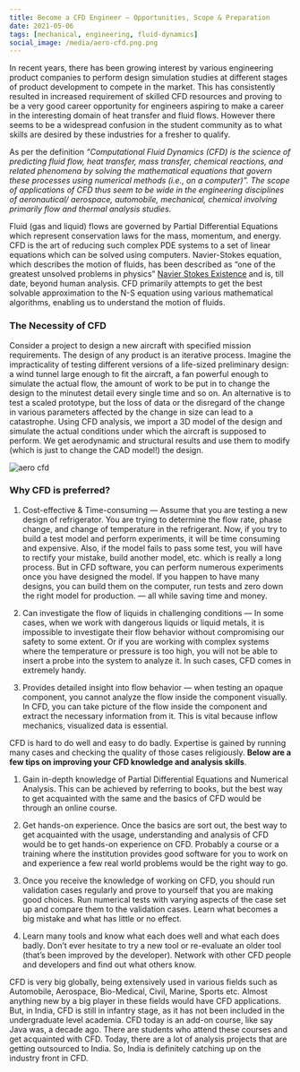 ```yaml
---
title: Become a CFD Engineer — Opportunities, Scope & Preparation
date: 2021-05-06
tags: [mechanical, engineering, fluid-dynamics]
social_image: /media/aero-cfd.png.png
---
```


In recent years, there has been growing interest by various engineering product companies to perform design simulation studies at different stages of product development to compete in the market. This has consistently resulted in increased requirement of skilled CFD resources and proving to be a very good career opportunity for engineers aspiring to make a career in the interesting domain of heat transfer and fluid flows. However there seems to be a widespread confusion in the student community as to what skills are desired by these industries for a fresher to qualify.

As per the definition *“Computational Fluid Dynamics (CFD) is the science of predicting fluid flow, heat transfer, mass transfer, chemical reactions, and related phenomena by solving the mathematical equations that govern these processes using numerical methods (i.e., on a computer)”. The scope of applications of CFD thus seem to be wide in the engineering disciplines of aeronautical/ aerospace, automobile, mechanical, chemical involving primarily flow and thermal analysis studies*.

Fluid (gas and liquid) flows are governed by Partial Differential Equations which represent conservation laws for the mass, momentum, and energy. CFD is the art of reducing such complex PDE systems to a set of linear equations which can be solved using computers. Navier-Stokes equation, which describes the motion of fluids, has been described as “one of the greatest unsolved problems in physics” [Navier Stokes Existence](http://en.wikipedia.org/wiki/Navier%E2%80%93Stokes_existence_and_smoothness) and is, till date, beyond human analysis. CFD primarily attempts to get the best solvable approximation to the N-S equation using various mathematical algorithms, enabling us to understand the motion of fluids.

### The Necessity of CFD
Consider a project to design a new aircraft with specified mission requirements. The design of any product is an iterative process. Imagine the impracticality of testing different versions of a life-sized preliminary design: a wind tunnel large enough to fit the aircraft, a fan powerful enough to simulate the actual flow, the amount of work to be put in to change the design to the minutest detail every single time and so on. An alternative is to test a scaled prototype, but the loss of data or the disregard of the change in various parameters affected by the change in size can lead to a catastrophe. Using CFD analysis, we import a 3D model of the design and simulate the actual conditions under which the aircraft is supposed to perform. We get aerodynamic and structural results and use them to modify (which is just to change the CAD model!) the design.

![aero cfd](/media/aero-cfd.png)

### Why CFD is preferred?
1. Cost-effective & Time-consuming — Assume that you are testing a new design of refrigerator. You are trying to determine the flow rate, phase change, and change of temperature in the refrigerant. Now, if you try to build a test model and perform experiments, it will be time consuming and expensive. Also, if the model fails to pass some test, you will have to rectify your mistake, build another model, etc. which is really a long process. But in CFD software, you can perform numerous experiments once you have designed the model. If you happen to have many designs, you can build them on the computer, run tests and zero down the right model for production. — all while saving time and money.

2. Can investigate the flow of liquids in challenging conditions — In some cases, when we work with dangerous liquids or liquid metals, it is impossible to investigate their flow behavior without compromising our safety to some extent. Or if you are working with complex systems where the temperature or pressure is too high, you will not be able to insert a probe into the system to analyze it. In such cases, CFD comes in extremely handy.

3. Provides detailed insight into flow behavior — when testing an opaque component, you cannot analyze the flow inside the component visually. In CFD, you can take picture of the flow inside the component and extract the necessary information from it. This is vital because inflow mechanics, visualized data is essential.

CFD is hard to do well and easy to do badly. Expertise is gained by running many cases and checking the quality of those cases religiously. **Below are a few tips on improving your CFD knowledge and analysis skills**.

1. Gain in-depth knowledge of Partial Differential Equations and Numerical Analysis. This can be achieved by referring to books, but the best way to get acquainted with the same and the basics of CFD would be through an online course.

2. Get hands-on experience. Once the basics are sort out, the best way to get acquainted with the usage, understanding and analysis of CFD would be to get hands-on experience on CFD. Probably a course or a training where the institution provides good software for you to work on and experience a few real world problems would be the right way to go.

3. Once you receive the knowledge of working on CFD, you should run validation cases regularly and prove to yourself that you are making good choices. Run numerical tests with varying aspects of the case set up and compare them to the validation cases. Learn what becomes a big mistake and what has little or no effect.

4. Learn many tools and know what each does well and what each does badly. Don’t ever hesitate to try a new tool or re-evaluate an older tool (that’s been improved by the developer). Network with other CFD people and developers and find out what others know.

CFD is very big globally, being extensively used in various fields such as Automobile, Aerospace, Bio-Medical, Civil, Marine, Sports etc. Almost anything new by a big player in these fields would have CFD applications. But, in India, CFD is still in infantry stage, as it has not been included in the undergraduate level academia. CFD today is an add-on course, like say Java was, a decade ago. There are students who attend these courses and get acquainted with CFD. Today, there are a lot of analysis projects that are getting outsourced to India. So, India is definitely catching up on the industry front in CFD.

